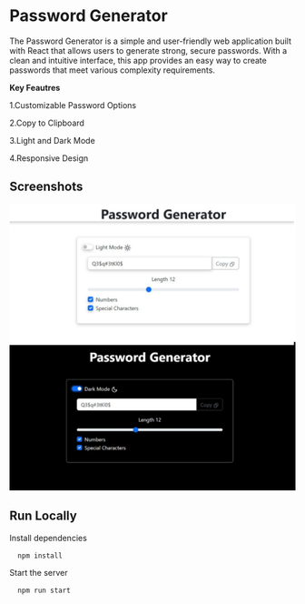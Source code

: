 
# Password Generator

The Password Generator is a simple and user-friendly web application built with React that allows users to generate strong, secure passwords. With a clean and intuitive interface, this app provides an easy way to create passwords that meet various complexity requirements.

**Key Feautres**

1.Customizable Password Options

2.Copy to Clipboard

3.Light and Dark Mode

4.Responsive Design




## Screenshots

![Project Screenshot](pss.jpg)


## Run Locally
Install dependencies

```bash
  npm install
```

Start the server

```bash
  npm run start
```

